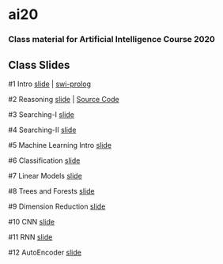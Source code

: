 # ai20

### Class material for Artificial Intelligence Course 2020

## Class Slides
#1 Intro [slide](https://info-ruc.github.io/ai20/intro.pdf) 
| [swi-prolog](https://www.swi-prolog.org/)

#2 Reasoning [slide](https://info-ruc.github.io/ai20/reasoning.pdf) 
| [Source Code](https://info-ruc.github.io/ai20/reason.pl)

#3 Searching-I [slide](https://info-ruc.github.io/ai20/search-I.pdf) 

#4 Searching-II [slide](https://info-ruc.github.io/ai20/search-II.pdf) 

#5 Machine Learning Intro [slide](https://info-ruc.github.io/ai20/mlintro.pdf) 

#6 Classification [slide](https://info-ruc.github.io/ai20/classification.pdf) 

#7 Linear Models [slide](https://info-ruc.github.io/ai20/lines.pdf) 

#8 Trees and Forests [slide](https://info-ruc.github.io/ai20/trees.pdf) 

#9 Dimension Reduction [slide](https://info-ruc.github.io/ai20/dimension.pdf) 

#10 CNN [slide](https://info-ruc.github.io/ai20/cnn.pdf) 

#11 RNN [slide](https://info-ruc.github.io/ai20/rnn.pdf) 

#12 AutoEncoder [slide](https://info-ruc.github.io/ai20/ae.pdf) 


